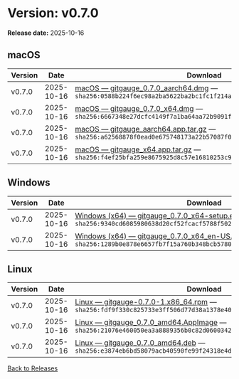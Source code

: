 # Version: v0.7.0

**Release date:** 2025-10-16


## macOS

| Version | Date | Download | Notes |
|---|---|---|---|
| v0.7.0 | 2025-10-16 | [macOS — gitgauge_0.7.0_aarch64.dmg](https://github.com/Monash-FIT3170/2025W1-Commitment/releases/download/v0.7.0/gitgauge_0.7.0_aarch64.dmg) — `sha256:0588b224f6ec98a2ba5622ba2bc1fc1f214af8d798b4f1893ba37b13b1a73bb5` | [Notes](https://github.com/Monash-FIT3170/2025W1-Commitment/releases/tag/v0.7.0) |
| v0.7.0 | 2025-10-16 | [macOS — gitgauge_0.7.0_x64.dmg](https://github.com/Monash-FIT3170/2025W1-Commitment/releases/download/v0.7.0/gitgauge_0.7.0_x64.dmg) — `sha256:6667348e27dcfc4149f7a1ba64aa72b9091f0971cc58b399d8b3d0d5c4a22a13` | [Notes](https://github.com/Monash-FIT3170/2025W1-Commitment/releases/tag/v0.7.0) |
| v0.7.0 | 2025-10-16 | [macOS — gitgauge_aarch64.app.tar.gz](https://github.com/Monash-FIT3170/2025W1-Commitment/releases/download/v0.7.0/gitgauge_aarch64.app.tar.gz) — `sha256:a62568878f0ead0e675748173a22b57087f0908544e7baf2b0a1b3e6b9c2bce0` | [Notes](https://github.com/Monash-FIT3170/2025W1-Commitment/releases/tag/v0.7.0) |
| v0.7.0 | 2025-10-16 | [macOS — gitgauge_x64.app.tar.gz](https://github.com/Monash-FIT3170/2025W1-Commitment/releases/download/v0.7.0/gitgauge_x64.app.tar.gz) — `sha256:f4ef25bfa259e8675925d8c57e16810253c9ba7bb1b11dec55a742032ef60f2c` | [Notes](https://github.com/Monash-FIT3170/2025W1-Commitment/releases/tag/v0.7.0) |



## Windows

| Version | Date | Download | Notes |
|---|---|---|---|
| v0.7.0 | 2025-10-16 | [Windows (x64) — gitgauge_0.7.0_x64-setup.exe](https://github.com/Monash-FIT3170/2025W1-Commitment/releases/download/v0.7.0/gitgauge_0.7.0_x64-setup.exe) — `sha256:9340cd6085980638d20cf52fcacf5788f5021ac89d1c13ba446f38da7f4f3461` | [Notes](https://github.com/Monash-FIT3170/2025W1-Commitment/releases/tag/v0.7.0) |
| v0.7.0 | 2025-10-16 | [Windows (x64) — gitgauge_0.7.0_x64_en-US.msi](https://github.com/Monash-FIT3170/2025W1-Commitment/releases/download/v0.7.0/gitgauge_0.7.0_x64_en-US.msi) — `sha256:1289b0e878e6657fb7f15a760b348bcb578007d3634f86f853d0cec5528fdd18` | [Notes](https://github.com/Monash-FIT3170/2025W1-Commitment/releases/tag/v0.7.0) |



## Linux

| Version | Date | Download | Notes |
|---|---|---|---|
| v0.7.0 | 2025-10-16 | [Linux — gitgauge-0.7.0-1.x86_64.rpm](https://github.com/Monash-FIT3170/2025W1-Commitment/releases/download/v0.7.0/gitgauge-0.7.0-1.x86_64.rpm) — `sha256:fdf9f330c825733e3ff506d77d38a1378e407bea000ae03c80c99b53e28a6e78` | [Notes](https://github.com/Monash-FIT3170/2025W1-Commitment/releases/tag/v0.7.0) |
| v0.7.0 | 2025-10-16 | [Linux — gitgauge_0.7.0_amd64.AppImage](https://github.com/Monash-FIT3170/2025W1-Commitment/releases/download/v0.7.0/gitgauge_0.7.0_amd64.AppImage) — `sha256:21076e460050ea3a8889356b0c82d0600342b240caaf041fb3007efc395eff7c` | [Notes](https://github.com/Monash-FIT3170/2025W1-Commitment/releases/tag/v0.7.0) |
| v0.7.0 | 2025-10-16 | [Linux — gitgauge_0.7.0_amd64.deb](https://github.com/Monash-FIT3170/2025W1-Commitment/releases/download/v0.7.0/gitgauge_0.7.0_amd64.deb) — `sha256:e3874eb6bd58079acb40590fe99f24318e4d909b50081cbfe1cf2d83d0208845` | [Notes](https://github.com/Monash-FIT3170/2025W1-Commitment/releases/tag/v0.7.0) |


[Back to Releases](./index.md)